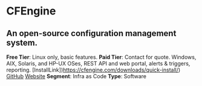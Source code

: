 # CFEngine
## An open-source configuration management system.
**Free Tier**: Linux only, basic features.
**Paid Tier**: Contact for quote. Windows, AIX, Solaris, and HP-UX OSes, REST API and web portal, alerts & triggers, reporting.
[InstallLink])https://cfengine.com/downloads/quick-install/)
[GitHub](https://github.com/cfengine)
[Website](https://cfengine.com/download/)
**Segment**: Infra as Code
**Type**: Software


